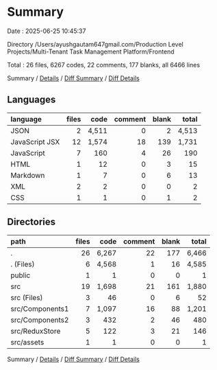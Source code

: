 # Summary

Date : 2025-06-25 10:45:37

Directory /Users/ayushgautam647gmail.com/Production Level Projects/Multi-Tenant Task Management Platform/Frontend

Total : 26 files,  6267 codes, 22 comments, 177 blanks, all 6466 lines

Summary / [Details](details.md) / [Diff Summary](diff.md) / [Diff Details](diff-details.md)

## Languages
| language | files | code | comment | blank | total |
| :--- | ---: | ---: | ---: | ---: | ---: |
| JSON | 2 | 4,511 | 0 | 2 | 4,513 |
| JavaScript JSX | 12 | 1,574 | 18 | 139 | 1,731 |
| JavaScript | 7 | 160 | 4 | 26 | 190 |
| HTML | 1 | 12 | 0 | 3 | 15 |
| Markdown | 1 | 7 | 0 | 6 | 13 |
| XML | 2 | 2 | 0 | 0 | 2 |
| CSS | 1 | 1 | 0 | 1 | 2 |

## Directories
| path | files | code | comment | blank | total |
| :--- | ---: | ---: | ---: | ---: | ---: |
| . | 26 | 6,267 | 22 | 177 | 6,466 |
| . (Files) | 6 | 4,568 | 1 | 16 | 4,585 |
| public | 1 | 1 | 0 | 0 | 1 |
| src | 19 | 1,698 | 21 | 161 | 1,880 |
| src (Files) | 3 | 46 | 0 | 6 | 52 |
| src/Components1 | 7 | 1,097 | 16 | 88 | 1,201 |
| src/Components2 | 3 | 432 | 2 | 46 | 480 |
| src/ReduxStore | 5 | 122 | 3 | 21 | 146 |
| src/assets | 1 | 1 | 0 | 0 | 1 |

Summary / [Details](details.md) / [Diff Summary](diff.md) / [Diff Details](diff-details.md)